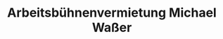 ---
title: "Arbeitsbühnenvermietung Michael Waßer"
url: /sankt-augustin/arbeitsbuehnenvermietung-michael-wasser/
shop: Baumarkt
---
